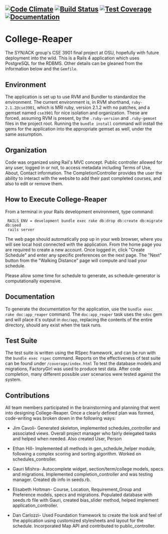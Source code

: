 [![Code Climate](https://codeclimate.com/github/jimcavoli/College-Reaper.png)](https://codeclimate.com/github/jimcavoli/College-Reaper) [![Build Status](https://travis-ci.org/jimcavoli/College-Reaper.svg?branch=master)](https://travis-ci.org/jimcavoli/College-Reaper) [![Test Coverage](https://codeclimate.com/github/jimcavoli/College-Reaper/coverage.png)](https://codeclimate.com/github/jimcavoli/College-Reaper)[![Documentation](http://inch-ci.org/github/jimcavoli/College-Reaper.png?branch=master)](http://inch-ci.org/github/jimcavoli/College-Reaper)
------------------------------------------------------------------------------------------------------------------------

College-Reaper
==============
The SYN/ACK group's CSE 3901 final project at OSU, hopefully with future deployment into the wild. This is a Rails 4
application which uses PostgreSQL for the RDBMS. Other details can be gleaned from the information below and the
`Gemfile`.

Environment
-----------
The application is set up to use RVM and Bundler to standardize the environment. The current environment is, in RVM
shorthand, `ruby-2.1.2@cse3901`, which is MRI ruby, version 2.1.2 with no patches, and a gemset named `cse3901` for nice
isolation and organization. These are forced, assuming RVM is present, by the `.ruby-version` and `.ruby-gemset` files
in the project root. Running the `bundle install` command will install the gems for the application into the appropriate
gemset as well, under the same assumption.

Organization
------------
Code was organized using Rail's MVC concept. Public controller allowed for any user, logged in or not, to access metadata
including Terms of Use, About, Contact information. The CompletionController provides the user the ability to interact
with the website to add their past completed courses, and also to edit or remove them.


How to Execute College-Reaper
-----------------------------
From a terminal in your Rails development environment, type command:
```
 RAILS_ENV = development bundle exec rake db:drop db:create db:migrate db:seed
 rails server
```
The web page should automatically pop up in your web browser, where you will see local host connected with
the application. From the home page you are required to create a new account. Once logged in, click
"Create Schedule" and enter any specific preferences on the next page. The "Next" button from the
"Walking Distance" page will compute and load your schedule.

Please allow some time for schedule to generate, as schedule-generator is computationally expensive.


Documentation
-------------
To generate the documentation for the application, use the `bundle exec rake doc:app_reaper` command. The
`doc:app_reaper` task uses the `sdoc` gem and will place it's output in `doc/app`, replacing the contents of the entire
directory, should any exist when the task runs.

Test Suite
----------
The test suite is written using the RSpec framework, and can be run with the `bundle exec rspec` command.
Reports on the effectiveness of test suite can be found under `/coverage/index.html`
To test the database models and migrations, FactoryGirl was used to produce test data. After code completion,
many different possible user scenarios were tested against the system.

Contributions
-------------
All team members participated in the brainstorming and planning that went into designing College-Reaper. Once a
clearly defined plan was formed, code-writing was broken down in the following ways:

  * Jim Cavoli- Generated skeleton, implemented schedules_controller and associated views. Overall project manager
    who fairly delegated tasks and helped when needed. Also created User, Person
  
  * Ethan Hill- Implemented all methods in gen_schedule_helper module, following a complex scoring and sorting
    algorithm. Worked on schedules_controller.
  
  * Gauri Mishra- Autocomplete widget, section/term/college models, specs and migrations. Implemented
    completion_controller and was testing manager. Created db info in seeds.rb.
  
  * Elisabeth Holtman- Course, Location, Requirement_Group and Preference models, specs and migrations. Populated
    database with seeds.rb file with Gauri, created bias_slider method, helped implement application_controller.
  
  * Dan Carlozzi- Used Foundation framework to create the look and feel of the application using customized
    stylesheets and layout for the schedule. Incorporated Map API and contributed to public_controller.

